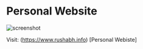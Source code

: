 # Personal Website
![screenshot](https://github.com/rushabh31/rushabh31.github.io/blob/master/webpage-home.gif)

Visit: (https://www.rushabh.info) [Personal Webiste] 
